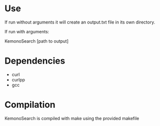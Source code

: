 # Use
If run without arguments it will create an output.txt file in its own directory.

If run with arguments:

KemonoSearch [path to output]

# Dependencies

- curl
- curlpp
- gcc

# Compilation

KemonoSearch is compiled with make using the provided makefile
